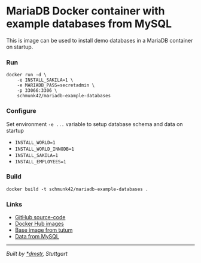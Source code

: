 MariaDB Docker container with example databases from MySQL
==========================================================

This is image can be used to install demo databases in a MariaDB container on startup.

### Run

	docker run -d \
	    -e INSTALL_SAKILA=1 \
	    -e MARIADB_PASS=secretadmin \
	    -p 33066:3306 \
	    schmunk42/mariadb-example-databases

### Configure

Set environment `-e ...` variable to setup database schema and data on startup

- `INSTALL_WORLD=1`
- `INSTALL_WORLD_INNODB=1`
- `INSTALL_SAKILA=1`
- `INSTALL_EMPLOYEES=1`

### Build

	docker build -t schmunk42/mariadb-example-databases .


### Links

- [GitHub source-code](https://github.com/schmunk42/docker-mariadb-example-databases)
- [Docker Hub images](https://hub.docker.com/r/schmunk42/mariadb-example-databases/)
- [Base image from tutum](https://github.com/tutumcloud/mariadb)
- [Data from MySQL](http://dev.mysql.com/doc/index-other.html)

---

*Built by [*dmstr](http://diemeisterei.de), Stuttgart*